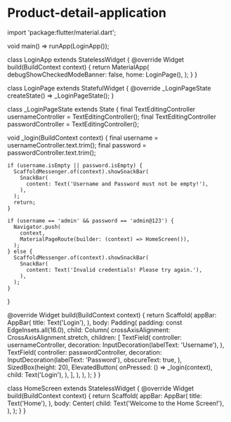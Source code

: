 # Product-detail-application
import 'package:flutter/material.dart';

void main() => runApp(LoginApp());

class LoginApp extends StatelessWidget {
  @override
  Widget build(BuildContext context) {
    return MaterialApp(
      debugShowCheckedModeBanner: false,
      home: LoginPage(),
    );
  }
}

class LoginPage extends StatefulWidget {
  @override
  _LoginPageState createState() => _LoginPageState();
}

class _LoginPageState extends State<LoginPage> {
  final TextEditingController usernameController = TextEditingController();
  final TextEditingController passwordController = TextEditingController();

  void _login(BuildContext context) {
    final username = usernameController.text.trim();
    final password = passwordController.text.trim();

    if (username.isEmpty || password.isEmpty) {
      ScaffoldMessenger.of(context).showSnackBar(
        SnackBar(
          content: Text('Username and Password must not be empty!'),
        ),
      );
      return;
    }

    if (username == 'admin' && password == 'admin@123') {
      Navigator.push(
        context,
        MaterialPageRoute(builder: (context) => HomeScreen()),
      );
    } else {
      ScaffoldMessenger.of(context).showSnackBar(
        SnackBar(
          content: Text('Invalid credentials! Please try again.'),
        ),
      );
    }
  }

  @override
  Widget build(BuildContext context) {
    return Scaffold(
      appBar: AppBar(
        title: Text('Login'),
      ),
      body: Padding(
        padding: const EdgeInsets.all(16.0),
        child: Column(
          crossAxisAlignment: CrossAxisAlignment.stretch,
          children: [
            TextField(
              controller: usernameController,
              decoration: InputDecoration(labelText: 'Username'),
            ),
            TextField(
              controller: passwordController,
              decoration: InputDecoration(labelText: 'Password'),
              obscureText: true,
            ),
            SizedBox(height: 20),
            ElevatedButton(
              onPressed: () => _login(context),
              child: Text('Login'),
            ),
          ],
        ),
      ),
    );
  }
}

class HomeScreen extends StatelessWidget {
  @override
  Widget build(BuildContext context) {
    return Scaffold(
      appBar: AppBar(
        title: Text('Home'),
      ),
      body: Center(
        child: Text('Welcome to the Home Screen!'),
      ),
    );
  }
}
